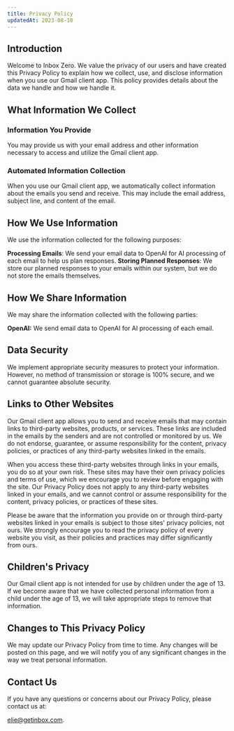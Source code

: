 ```yaml
---
title: Privacy Policy
updatedAt: 2023-08-10
---
```


## Introduction

Welcome to Inbox Zero. We value the privacy of our users and have created this Privacy Policy to explain how we collect, use, and disclose information when you use our Gmail client app. This policy provides details about the data we handle and how we handle it.

## What Information We Collect

### Information You Provide

You may provide us with your email address and other information necessary to access and utilize the Gmail client app.

### Automated Information Collection

When you use our Gmail client app, we automatically collect information about the emails you send and receive. This may include the email address, subject line, and content of the email.

## How We Use Information

We use the information collected for the following purposes:

**Processing Emails**: We send your email data to OpenAI for AI processing of each email to help us plan responses.
**Storing Planned Responses**: We store our planned responses to your emails within our system, but we do not store the emails themselves.

## How We Share Information

We may share the information collected with the following parties:

**OpenAI:** We send email data to OpenAI for AI processing of each email.

## Data Security

We implement appropriate security measures to protect your information. However, no method of transmission or storage is 100% secure, and we cannot guarantee absolute security.

## Links to Other Websites

Our Gmail client app allows you to send and receive emails that may contain links to third-party websites, products, or services. These links are included in the emails by the senders and are not controlled or monitored by us. We do not endorse, guarantee, or assume responsibility for the content, privacy policies, or practices of any third-party websites linked in the emails.

When you access these third-party websites through links in your emails, you do so at your own risk. These sites may have their own privacy policies and terms of use, which we encourage you to review before engaging with the site. Our Privacy Policy does not apply to any third-party websites linked in your emails, and we cannot control or assume responsibility for the content, privacy policies, or practices of these sites.

Please be aware that the information you provide on or through third-party websites linked in your emails is subject to those sites' privacy policies, not ours. We strongly encourage you to read the privacy policy of every website you visit, as their policies and practices may differ significantly from ours.

## Children's Privacy

Our Gmail client app is not intended for use by children under the age of 13. If we become aware that we have collected personal information from a child under the age of 13, we will take appropriate steps to remove that information.

## Changes to This Privacy Policy

We may update our Privacy Policy from time to time. Any changes will be posted on this page, and we will notify you of any significant changes in the way we treat personal information.

## Contact Us

If you have any questions or concerns about our Privacy Policy, please contact us at:

elie@getinbox.com.

